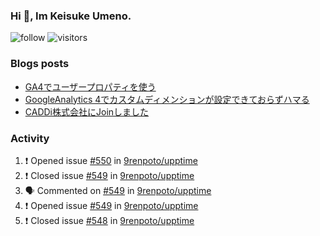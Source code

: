 ### Hi 👋, Im Keisuke Umeno.

<!--
**9renpoto/9renpoto** is a ✨ _special_ ✨ repository because its `README.md` (this file) appears on your GitHub profile.

Here are some ideas to get you started:

- 🔭 I’m currently working on ...
- 🌱 I’m currently learning ...
- 👯 I’m looking to collaborate on ...
- 🤔 I’m looking for help with ...
- 💬 Ask me about ...
- 📫 How to reach me: ...
- 😄 Pronouns: ...
- ⚡ Fun fact: ...
-->

![follow](https://img.shields.io/github/followers/9renpoto?label=Follow&style=social)
![visitors](https://komarev.com/ghpvc/?username=9renpoto&label=Profile%20views&color=0e75b6&style=flat)

### Blogs posts

<!-- BLOG-POST-LIST:START -->
- [GA4でユーザープロパティを使う](https://9renpoto.dev/2021/02/21/google-analytics-4-user-properties/)
- [GoogleAnalytics 4でカスタムディメンションが設定できておらずハマる](https://9renpoto.dev/2021/02/13/google-analytics-4/)
- [CADDi株式会社にJoinしました](https://9renpoto.dev/2020/12/05/join/)
<!-- BLOG-POST-LIST:END -->

### Activity

<!--START_SECTION:activity-->
1. ❗️ Opened issue [#550](https://github.com/9renpoto/upptime/issues/550) in [9renpoto/upptime](https://github.com/9renpoto/upptime)
2. ❗️ Closed issue [#549](https://github.com/9renpoto/upptime/issues/549) in [9renpoto/upptime](https://github.com/9renpoto/upptime)
3. 🗣 Commented on [#549](https://github.com/9renpoto/upptime/issues/549) in [9renpoto/upptime](https://github.com/9renpoto/upptime)
4. ❗️ Opened issue [#549](https://github.com/9renpoto/upptime/issues/549) in [9renpoto/upptime](https://github.com/9renpoto/upptime)
5. ❗️ Closed issue [#548](https://github.com/9renpoto/upptime/issues/548) in [9renpoto/upptime](https://github.com/9renpoto/upptime)
<!--END_SECTION:activity-->

<!--START_SECTION:waka-->
<!--END_SECTION:waka-->
